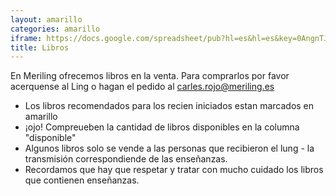 ```yaml
---
layout: amarillo
categories: amarillo
iframe: https://docs.google.com/spreadsheet/pub?hl=es&hl=es&key=0AngnTJpvFksydDVWVHA4NlVzTUlHU3JBX2stbTBHanc&output=html&widget=true
title: Libros
---
```

En Meriling ofrecemos libros en la venta.
Para comprarlos por favor acerquense al Ling o hagan el pedido al carles.rojo@meriling.es

* Los libros recomendados para los recien iniciados estan marcados en amarillo
* ¡ojo! Compreueben la cantidad de libros disponibles en la columna "disponible"
* Algunos libros solo se vende a las personas que recibieron el lung - la transmisión correspondiende de las enseñanzas.
* Recordamos que hay que respetar y tratar con mucho cuidado los libros que contienen enseñanzas. 




